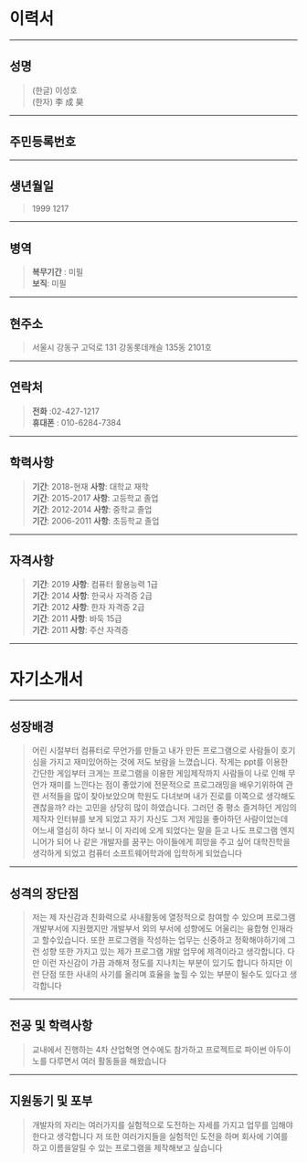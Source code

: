 # 이력서

---
## 성명
> (한글) 이성호  
(한자) 李 成 昊 

---
## 주민등록번호

---
## 생년월일
>1999 1217

---
## 병역
> **복무기간** : 미필  
**보직**: 미필

---
## 현주소
>서울시 강동구 고덕로 131 강동롯데캐슬 135동 2101호

---
## 연락처
>**전화** :02-427-1217  
**휴대폰** : 010-6284-7384

---
## 학력사항
>**기간**: 2018-현재 **사항**: 대학교 재학  
**기간**: 2015-2017 **사항**: 고등학교 졸업  
**기간**: 2012-2014 **사항**: 중학교 졸업  
**기간**: 2006-2011 **사항**: 초등학교 졸업  

---
## 자격사항
>**기간**: 2019 **사항**: 컴퓨터 활용능력 1급  
**기간**: 2014 **사항**: 한국사 자격증 2급  
**기간**: 2012 **사항**: 한자 자격증 2급  
**기간**: 2011 **사항**: 바둑 15급  
**기간**: 2011 **사항**: 주산 자격증

---
# 자기소개서

---
## 성장배경
>어린 시절부터 컴퓨터로 무언가를 만들고 내가 만든 프로그램으로 사람들이 호기심을 가지고 
재미있어하는 것에 저도 보람을 느꼈습니다. 작게는 ppt를 이용한 간단한 게임부터 크게는 프로그램을 이용한 
게임제작까지 사람들이 나로 인해 무언가 재미를 느낀다는 점이 좋았기에 전문적으로 프로그래밍을 배우기위하여 
관련 서적들을 많이 찾아보았으며 학원도 다녀보며 내가 진로를 이쪽으로 생각해도 괜찮을까? 라는 고민을 상당히 많이 하였습니다.
그러던 중 평소 즐겨하던 게임의 제작자 인터뷰를 보게 되었고 자기 자신도 그저 게임을 좋아하던 사람이었는데 
어느새 열심히 하다 보니 이 자리에 오게 되었다는 말을 듣고 나도 프로그램 엔지니어가 되어 
나 같은 개발자를 꿈꾸는 아이들에게 희망을 주고 싶어 대학진학을 생각하게 되었고 컴퓨터 소프트웨어학과에 입학하게 되었습니다

---
## 성격의 장단점 
>저는 제 자신감과 친화력으로 사내활동에 열정적으로 참여할 수 있으며 프로그램 개발부서에 지원했지만 
개발부서 외의 부서에 성향에도 어울리는 융합형 인재라고 할수있습니다. 
또한 프로그램을 작성하는 업무는 신중하고 정확해야하기에 그런 성향 또한 가지고 있는 
제가 프로그램 개발 업무에 제격이라고 생각합니다.
다만 이런 자신감이 가끔 과해져 정도를 지나치는 부분이 있기도 합니다
하지만 이런 단점 또한 사내의 사기를 올리며 효율을 높힐 수 있는 부분이 될수도 있다고 생각합니다 

---
## 전공 및 학력사항
>교내에서 진행하는 4차 산업혁명 연수에도 참가하고 프로젝트로 파이썬 아두이노를 다루면서 여러 활동들을 해왔습니다

---
## 지원동기 및 포부
>개발자의 자리는 여러가지를 실험적으로 도전하는 자세를 가지고 업무를 임해야한다고 생각합니다
 저 또한 여러가지들을 실험적인 도전을 하며 회사에 기여를 하고 이름을알릴 수 있는 프로그램을 제작해보고 싶습니다 
